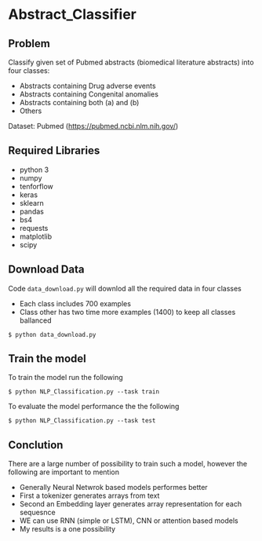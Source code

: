 # Abstract_Classifier

## Problem
Classify given set of Pubmed abstracts (biomedical literature abstracts) into four classes:
- Abstracts containing Drug adverse events
- Abstracts containing Congenital anomalies
- Abstracts containing both (a) and (b)
- Others

Dataset: Pubmed (https://pubmed.ncbi.nlm.nih.gov/)

## Required Libraries 
- python 3
- numpy 
- tenforflow
- keras
- sklearn
- pandas
- bs4
- requests
- matplotlib
- scipy

## Download Data
Code `data_download.py` will downlod all the required data in four classes
- Each class includes 700 examples
- Class other has two time more examples (1400) to keep all classes ballanced 
```
$ python data_download.py
```

## Train the model
To train the model run the following
```
$ python NLP_Classification.py --task train
```
To evaluate the model performance the the following
```
$ python NLP_Classification.py --task test
```
## Conclution 
There are a large number of possibility to train such a model, however the following are important to mention
- Generally Neural Netwrok based models performes better
- First a tokenizer generates arrays from text
- Second an Embedding layer generates array representation for each sequesnce 
- WE can use RNN (simple or LSTM), CNN or attention based models 
- My results is a one possibility

